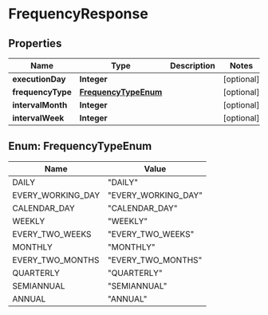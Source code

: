 
# FrequencyResponse

## Properties
Name | Type | Description | Notes
------------ | ------------- | ------------- | -------------
**executionDay** | **Integer** |  |  [optional]
**frequencyType** | [**FrequencyTypeEnum**](#FrequencyTypeEnum) |  |  [optional]
**intervalMonth** | **Integer** |  |  [optional]
**intervalWeek** | **Integer** |  |  [optional]


<a name="FrequencyTypeEnum"></a>
## Enum: FrequencyTypeEnum
Name | Value
---- | -----
DAILY | &quot;DAILY&quot;
EVERY_WORKING_DAY | &quot;EVERY_WORKING_DAY&quot;
CALENDAR_DAY | &quot;CALENDAR_DAY&quot;
WEEKLY | &quot;WEEKLY&quot;
EVERY_TWO_WEEKS | &quot;EVERY_TWO_WEEKS&quot;
MONTHLY | &quot;MONTHLY&quot;
EVERY_TWO_MONTHS | &quot;EVERY_TWO_MONTHS&quot;
QUARTERLY | &quot;QUARTERLY&quot;
SEMIANNUAL | &quot;SEMIANNUAL&quot;
ANNUAL | &quot;ANNUAL&quot;



